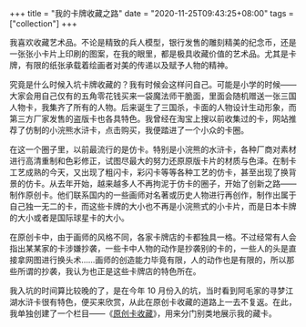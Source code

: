 +++
title = "我的卡牌收藏之路"
date = "2020-11-25T09:43:25+08:00"
tags = ["collection"]
+++

我喜欢收藏艺术品。不论是精致的兵人模型，银行发售的雕刻精美的纪念币，还是一张张小卡片上印刷的图案，在我的眼里，都是极具收藏价值的艺术品。尤其是卡牌，有限的纸张承载着绘画者对美的传递以及赋予人物的精神。

究竟是什么时候入坑卡牌收藏的？我有时候会这样问自己。可能是小学的时候——大家会用自己仅有的五角零花钱买来一袋魔法师干脆面，里面会随机赠送一张三国人物卡，我集齐了所有的人物。后来诞生了三国杀，卡面的人物设计生动形象，而第三方厂家发售的盗版卡也各具特色。我曾经在淘宝上搜以前收集过的卡，网站推荐了仿制的小浣熊水浒卡，点击购买，我便踏进了一个小众的卡圈。

在这一个圈子里，以前最流行的是仿卡。特别是小浣熊的水浒卡，各种厂商对素材进行高清重制和色彩修正，试图尽最大的努力还原原版卡片的材质与色泽。在制卡工艺成熟的今天，又出现了粗闪卡，彩闪卡等等各种工艺的仿卡，甚至出现了换背景的仿卡。从去年开始，越来越多人不再拘泥于仿卡的圈子，开始了创新之路——制作原创卡。他们联系国内的一些画师对名著或历史人物进行再创作，制作出属于自己独一无二的卡，而这些卡牌的大小也不再是小浣熊式的小卡片，而是日本卡牌的大小或者是国际球星卡的大小。

在原创卡中，由于画师的风格不同，各家卡牌店的卡都独具一格。不过经常有人会指出某某家的卡涉嫌抄袭，一些卡中人物的动作是抄袭别的卡的，一些人的头是直接拿网图进行换头术……画师的创造能力毕竟有限，人的动作也是有限的，所以那些所谓的抄袭，我认为也正是这些卡牌店的特色所在。

我入坑的时间算比较晚的了，是在今年 10 月份入的坑，当时看到阿毛家的寻梦江湖水浒卡很有特色，便买来欣赏，从此在原创卡收藏的道路上一去不复返。在此，我单独创建了一个栏目——《[原创卡收藏](/cards/)》，用来分门别类地展示我的藏卡。
